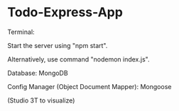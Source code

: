 # Todo-Express-App

Terminal:


Start the server using "npm start".


Alternatively, use command "nodemon index.js".


Database: MongoDB

Config Manager (Object Document Mapper): Mongoose

(Studio 3T to visualize)
